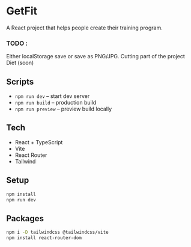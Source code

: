 # GetFit

A React project that helps people create their training program.

### TODO :

Either localStorage save or save as PNG/JPG.
Cutting part of the project
Diet (soon)


## Scripts
- `npm run dev` – start dev server
- `npm run build` – production build
- `npm run preview` – preview build locally

## Tech
- React + TypeScript
- Vite
- React Router
- Tailwind

## Setup
```bash
npm install
npm run dev
```

## Packages
```bash
npm i -D tailwindcss @tailwindcss/vite
npm install react-router-dom
```